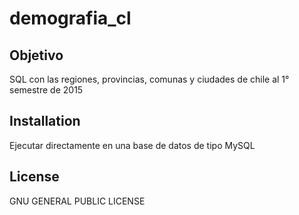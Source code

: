 # demografia_cl
## Objetivo

SQL con las regiones, provincias, comunas y ciudades de chile al 1° semestre de 2015

## Installation

Ejecutar directamente en una base de datos de tipo MySQL

## License

GNU GENERAL PUBLIC LICENSE
